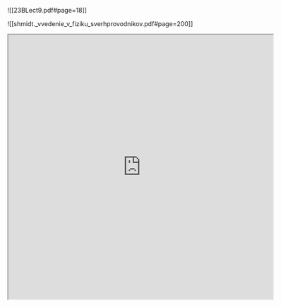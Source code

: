 
![[23BLect9.pdf#page=18]]

![[shmidt._vvedenie_v_fiziku_sverhprovodnikov.pdf#page=200]]

<iframe height=600 width=600 src="https://indicator.ru/physics/fiziki-slozhili-vihri-abrikosova-v-bukvy-s-pomoshyu-lazernogo-pinceta-23-11-2016.htm"></iframe>

